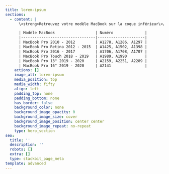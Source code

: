 ```yaml
---
title: lorem-ipsum
sections:
  - content: |
      \<strong>Retrouvez votre modèle MacBook sur la coque inférieur\</strong>

      | Modèle MacBook                  | Numéro              |
      |---------------------------------|---------------------|
      | MacBook Pro 2010 - 2012         | A1278, A1286, A1297 |
      | MacBook Pro Retina 2012 - 2015  | A1425, A1502, A1398 |
      | MacBook Pro 2016 - 2017         | A1706, A1708, A1707 |
      | MacBook Pro Touch 2018 - 2019   | A1989, A1990        |
      | MacBook Pro 13" 2019 - 2020     | A2159, A2251, A2289 |
      | MacBook Pro 16" 2019 - 2020     | A2141               |
    actions: []
    image_alt: lorem-ipsum
    media_position: top
    media_width: fifty
    align: left
    padding_top: none
    padding_bottom: none
    has_border: false
    background_color: none
    background_image_opacity: 0
    background_image_size: cover
    background_image_position: center center
    background_image_repeat: no-repeat
    type: hero_section
seo:
  title: ''
  description: ''
  robots: []
  extra: []
  type: stackbit_page_meta
template: advanced
---
```

